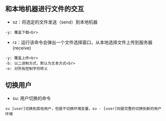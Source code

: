 ## 和本地机器进行文件的交互
- sz：将选定的文件发送（send）到本地机器<br>
```
-y: 覆盖下载<br>
```

- rz：运行该命令会弹出一个文件选择窗口，从本地选择文件上传到服务器(receive)
```
-y: 覆盖上传<br>
-b: 以二进制方式，默认为文本方式<br>
-e: 对所有控制字符转义
```

## 切换用户
- su: 用户切换的命令
```
su [user]切换到其他用户，但是不切换环境变量，su - [user]则是完整的切换到新的用户环境
```
